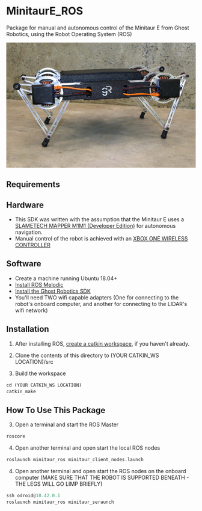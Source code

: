 # MinitaurE_ROS
Package for manual and autonomous control of the Minitaur E from Ghost Robotics, using the Robot Operating System (ROS)

![Test Image 6](images/minitaur.jpeg)

## Requirements
## Hardware
* This SDK was written with the assumption that the Minitaur E uses a [SLAMETECH MAPPER M1M1 (Developer Edition)](https://www.slamtec.com/en/Lidar/Mapper) for autonomous navigation. 
* Manual control of the robot is achieved with an [XBOX ONE WIRELESS CONTROLLER](https://www.amazon.com/Xbox-Wireless-Controller-Black-one/dp/B01LPZM7VI?th=1) 

## Software
* Create a machine running Ubuntu 18.04+
* [Install ROS Melodic](http://wiki.ros.org/melodic/Installation/Ubuntu)
* [Install the Ghost Robotics SDK](https://gitlab.com/ghostrobotics/SDK/-/jobs/artifacts/master/download?job=deploy_artifact)
* You'll need TWO wifi capable adapters (One for connecting to the robot's onboard computer, and another for connecting to the LIDAR's wifi network)

## Installation
1. After installing ROS, [create a catkin workspace](http://wiki.ros.org/catkin/Tutorials/create_a_workspace), if you haven't already.

2. Clone the contents of this directory to (YOUR CATKIN_WS LOCATION)/src

3. Build the workspace 
```python
cd (YOUR CATKIN_WS LOCATION)
catkin_make
```

## How To Use This Package
3. Open a terminal and start the ROS Master
```python
roscore
```

4. Open another terminal and open start the local ROS nodes 
```python
roslaunch minitaur_ros minitaur_client_nodes.launch
```

4. Open another terminal and open start the ROS nodes on the onboard computer (MAKE SURE THAT THE ROBOT IS SUPPORTED BENEATH - THE LEGS WILL GO LIMP BRIEFLY) 
```python
ssh odroid@10.42.0.1
roslaunch minitaur_ros minitaur_seraunch
```
